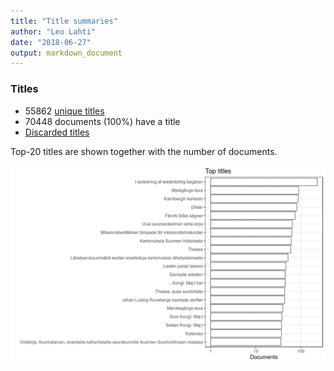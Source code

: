 ```yaml
---
title: "Title summaries"
author: "Leo Lahti"
date: "2018-06-27"
output: markdown_document
---
```



### Titles

 * 55862 [unique titles](output.tables/title_accepted.csv)
 * 70448 documents (100%) have a title
 * [Discarded titles](output.tables/title_discarded.csv)

Top-20 titles are shown together with the number of documents.

![plot of chunk summarytitle](figure/summarytitle-1.png)

